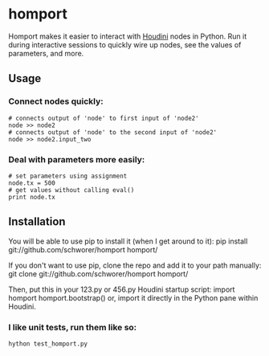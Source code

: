 # homport

Homport makes it easier to interact with [Houdini](http://sidefx.com) nodes in Python. Run it during interactive sessions to quickly wire up nodes, see the values of parameters, and more.

## Usage
### Connect nodes quickly:
    # connects output of 'node' to first input of 'node2'
    node >> node2
    # connects output of 'node' to the second input of 'node2'
    node >> node2.input_two

### Deal with parameters more easily:
    # set parameters using assignment
    node.tx = 500
    # get values without calling eval()
    print node.tx

## Installation
You will be able to use pip to install it (when I get around to it):
    pip install git://github.com/schworer/homport homport/

If you don't want to use pip, clone the repo and add it to your path
manually:
    git clone git://github.com/schworer/homport homport/

Then, put this in your 123.py or 456.py Houdini startup script:
    import homport
    homport.bootstrap()
or, import it directly in the Python pane within Houdini.

### I like unit tests, run them like so:
    hython test_homport.py
